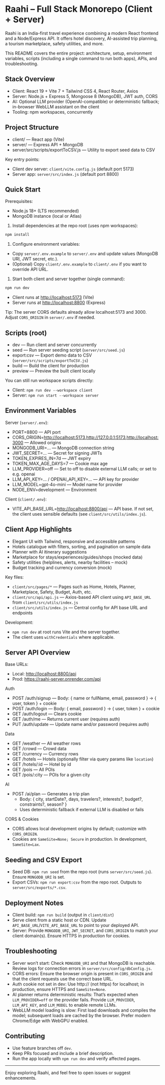 # Raahi – Full Stack Monorepo (Client + Server)

Raahi is an India-first travel experience combining a modern React frontend and a Node/Express API. It offers hotel discovery, AI-assisted trip planning, a tourism marketplace, safety utilities, and more.

This README covers the entire project: architecture, setup, environment variables, scripts (including a single command to run both apps), APIs, and troubleshooting.

## Stack Overview

- Client: React 19 + Vite 7 + Tailwind CSS 4, React Router, Axios
- Server: Node.js + Express 5, Mongoose 8 (MongoDB), JWT auth, CORS
- AI: Optional LLM provider (OpenAI-compatible) or deterministic fallback; in-browser WebLLM assistant on the client
- Tooling: npm workspaces, concurrently

## Project Structure

- client/ — React app (Vite)
- server/ — Express API + MongoDB
- server/src/scripts/exportToCSV.js — Utility to export seed data to CSV

Key entry points:

- Client dev server: `client/vite.config.js` (default port 5173)
- Server app: `server/src/index.js` (default port 8800)

## Quick Start

Prerequisites:

- Node.js 18+ (LTS recommended)
- MongoDB instance (local or Atlas)

1) Install dependencies at the repo root (uses npm workspaces):

```bash
npm install
```

1. Configure environment variables:

- Copy `server/.env.example` to `server/.env` and update values (MongoDB URI, JWT secret, etc.).
- (Optional) Copy `client/.env.example` to `client/.env` if you want to override API URL.

1. Start both client and server together (single command):

```bash
npm run dev
```

- Client runs at <http://localhost:5173> (Vite)
- Server runs at <http://localhost:8800> (Express)

Tip: The server CORS defaults already allow localhost:5173 and 3000. Adjust `CORS_ORIGIN` in `server/.env` if needed.

## Scripts (root)

- dev — Run client and server concurrently
- seed — Run server seeding script (`server/src/seed.js`)
- export:csv — Export demo data to CSV (`server/src/scripts/exportToCSV.js`)
- build — Build the client for production
- preview — Preview the built client locally

You can still run workspace scripts directly:

- Client: `npm run dev --workspace client`
- Server: `npm run start --workspace server`

## Environment Variables

Server (`server/.env`):

- PORT=8800 — API port
- CORS_ORIGIN=<http://localhost:5173>,<http://127.0.0.1:5173>,<http://localhost:3000> — Allowed origins
- MONGODB_URI=... — MongoDB connection string
- JWT_SECRET=... — Secret for signing JWTs
- TOKEN_EXPIRES_IN=7d — JWT expiry
- TOKEN_MAX_AGE_DAYS=7 — Cookie max age
- LLM_PROVIDER=off — Set to off to disable external LLM calls; or set to e.g. openai
- LLM_API_KEY=... / OPENAI_API_KEY=... — API key for provider
- LLM_MODEL=gpt-4o-mini — Model name for provider
- NODE_ENV=development — Environment

Client (`client/.env`):

- VITE_API_BASE_URL=<http://localhost:8800/api> — API base. If not set, the client uses sensible defaults (see `client/src/utils/index.js`).

## Client App Highlights

- Elegant UI with Tailwind, responsive and accessible patterns
- Hotels catalogue with filters, sorting, and pagination on sample data
- Planner with AI itinerary suggestions
- Marketplace for stays/experiences/guides/shops (mocked data)
- Safety utilities (helplines, alerts, nearby facilities – mock)
- Budget tracking and currency conversion (mock)

Key files:

- `client/src/pages/*` — Pages such as Home, Hotels, Planner, Marketplace, Safety, Budget, Auth, etc.
- `client/src/api/api.js` — Axios-based API client using `API_BASE_URL` from `client/src/utils/index.js`
- `client/src/utils/index.js` — Central config for API base URL and endpoints

Development:

- `npm run dev` at root runs Vite and the server together.
- The client uses `withCredentials` where applicable.

## Server API Overview

Base URLs:

- Local: <http://localhost:8800/api>
- Prod: <https://raahi-server.onrender.com/api>

Auth

- POST /auth/signup — Body: { name or fullName, email, password } → { user, token } + cookie
- POST /auth/login — Body: { email, password } → { user, token } + cookie
- GET /auth/logout — Clears cookie
- GET /auth/me — Returns current user (requires auth)
- PUT /auth/update — Update name and/or password (requires auth)

Data

- GET /weather — All weather rows
- GET /crowd — Crowd data
- GET /currency — Currency rows
- GET /hotels — Hotels (optionally filter via query params like `location`)
- GET /hotels/:id — Hotel by id
- GET /pois — All POIs
- GET /pois/:city — POIs for a given city

AI

- POST /ai/plan — Generates a trip plan
  - Body: { city, startDate?, days, travelers?, interests?, budget?, constraints?, season? }
  - Uses deterministic fallback if external LLM is disabled or fails

CORS & Cookies

- CORS allows local development origins by default; customize with `CORS_ORIGIN`.
- Cookies are `SameSite=None; Secure` in production. In development, `SameSite=Lax`.

## Seeding and CSV Export

- Seed DB: `npm run seed` from the repo root (runs `server/src/seed.js`). Ensure `MONGODB_URI` is set.
- Export CSVs: `npm run export:csv` from the repo root. Outputs to `server/src/exports/*.csv`.

## Deployment Notes

- Client build: `npm run build` (output in `client/dist`)
- Serve client from a static host or CDN. Update `API_BASE_URL`/`VITE_API_BASE_URL` to point to your deployed API.
- Server: Provide `MONGODB_URI`, `JWT_SECRET`, and `CORS_ORIGIN` to match your client domain(s). Ensure HTTPS in production for cookies.

## Troubleshooting

- Server won’t start: Check `MONGODB_URI` and that MongoDB is reachable. Review logs for connection errors in `server/src/config/dbConfig.js`.
- CORS errors: Ensure the browser origin is present in `CORS_ORIGIN` and that the client requests use the correct base URL.
- Auth cookie not set in dev: Use http:// (not https) for localhost; in production, ensure HTTPS and `SameSite=None`.
- AI planner returns deterministic results: That’s expected when `LLM_PROVIDER=off` or the provider fails. Provide `LLM_PROVIDER`, `LLM_API_KEY`, and `LLM_MODEL` to enable remote LLMs.
- WebLLM model loading is slow: First load downloads and compiles the model; subsequent loads are cached by the browser. Prefer modern Chrome/Edge with WebGPU enabled.

## Contributing

- Use feature branches off `dev`.
- Keep PRs focused and include a brief description.
- Run the app locally with `npm run dev` and verify affected pages.

---

Enjoy exploring Raahi, and feel free to open issues or suggest enhancements.
